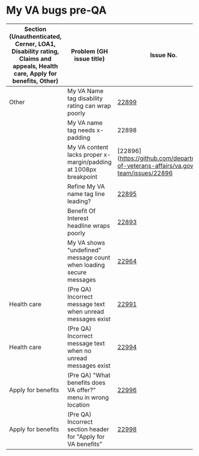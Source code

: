 # My VA bugs pre-QA

|Section (Unauthenticated, Cerner, LOA1, Disability rating, Claims and appeals, Health care, Apply for benefits, Other)|Problem (GH issue title)|Issue No.|Reported by| User(s) found in |Status (Open/Closed)|Notes|
|----|----|----|----|----|----|----|
|Other|My VA Name tag disability rating can wrap poorly|[22899](https://github.com/department-of-veterans-affairs/va.gov-team/issues/22899)|Erik| |Open||
| |My VA name tag needs x-padding|22898|Erik|	|Open| |	
|	|My VA content lacks proper x-margin/padding at 1008px breakpoint|[22896](https://github.com/department-of-veterans-affairs/va.gov-team/issues/22896|Erik| |Open| |	
|	|Refine My VA name tag line leading?|[22895](https://github.com/department-of-veterans-affairs/va.gov-team/issues/22895)|Erik| |Open| |	
|	|Benefit Of Interest headline wraps poorly|[22893](https://github.com/department-of-veterans-affairs/va.gov-team/issues/22893)|Erik|	|Open| |	
|	|My VA shows "undefined" message count when loading secure messages|[22964](https://github.com/department-of-veterans-affairs/va.gov-team/issues/22964)|Erik| |Open| |	
|Health care|(Pre QA) Incorrect message text when unread messages exist|[22991](https://github.com/department-of-veterans-affairs/va.gov-team/issues/22991)|Tressa|	|Open| |	
|Health care| (Pre QA) Incorrect message text when no unread messages exist|[22994](https://github.com/department-of-veterans-affairs/va.gov-team/issues/22994)|Tressa| |Open| |	
|Apply for benefits|(Pre QA) "What benefits does VA offer?" menu in wrong location|[22996](https://github.com/department-of-veterans-affairs/va.gov-team/issues/22996)|Tressa|	|Open| |	
|Apply for benefits|(Pre QA) Incorrect section header for "Apply for VA benefits"|[22998](https://github.com/department-of-veterans-affairs/va.gov-team/issues/22998)|AJ|	|Open| |
